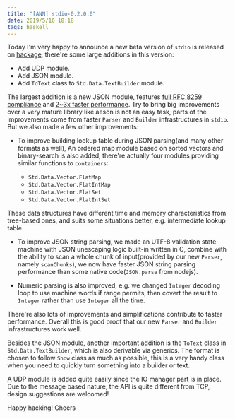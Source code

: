 ```yaml
---
title: "[ANN] stdio-0.2.0.0"
date: 2019/5/16 18:18
tags: haskell
---
```


Today I'm very happy to announce a new beta version of `stdio` is released on [hackage](http://hackage.haskell.org/package/stdio), there're some large additions in this version:

* Add UDP module.
* Add JSON module.
* Add `ToText` class to `Std.Data.TextBuilder` module.

The largest addition is a new JSON module, features [full RFC 8259 compliance](https://github.com/haskell-stdio/JSONTestSuite) and [2~3x faster performance](https://github.com/haskell-stdio/stdio/tree/master/bench/json). Try to bring big improvements over a very mature library like aeson is not an easy task, parts of the improvements come from faster `Parser` and `Builder` infrastructures in `stdio`. But we also made a few other improvements:

+ To improve building lookup table during JSON parsing(and many other formats as well), An ordered map module based on sorted vectors and binary-search is also added, there're actually four modules providing similar functions to `containers`:

    + `Std.Data.Vector.FlatMap`
    + `Std.Data.Vector.FlatIntMap`
    + `Std.Data.Vector.FlatSet`
    + `Std.Data.Vector.FlatIntSet`

These data structures have different time and memory characteristics from tree-based ones, and suits some situations better, e.g. intermediate lookup table.

+ To improve JSON string parsing, we made an UTF-8 validation state machine with JSON unescaping logic built-in written in C, combine with the ability to scan a whole chunk of input(provided by our new `Parser`, namely `scanChunks`), we now have faster JSON string parsing performance than some native code(`JSON.parse` from nodejs).

+ Numeric parsing is also improved, e.g. we changed `Integer` decoding loop to use machine words if range permits, then covert the result to `Integer` rather than use `Integer` all the time.

There're also lots of improvements and simplifications contribute to faster performance. Overall this is good proof that our new `Parser` and `Builder` infrastructures work well.

Besides the JSON module, another important addition is the `ToText` class in `Std.Data.TextBuilder`, which is also derivable via generics. The format is chosen to follow `Show` class as much as possible, this is a very handy class when you need to quickly turn something into a builder or text.

A UDP module is added quite easily since the IO manager part is in place. Due to the message based nature, the API is quite different from TCP, design suggestions are welcomed!

Happy hacking!
Cheers
